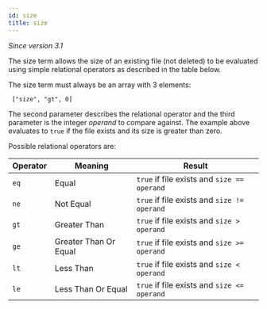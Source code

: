 ```yaml
---
id: size
title: size
---
```


_Since version 3.1_

The size term allows the size of an existing file (not deleted) to be
evaluated using simple relational operators as described in the table below.

The size term must always be an array with 3 elements:

     ["size", "gt", 0]

The second parameter describes the relational operator and the third parameter
is the integer _operand_ to compare against. The example above evaluates to
`true` if the file exists and its size is greater than zero.

Possible relational operators are:

| Operator | Meaning               | Result                                      |
| -------- | --------------------- | ------------------------------------------- |
| `eq`     | Equal                 | `true` if file exists and `size == operand` |
| `ne`     | Not Equal             | `true` if file exists and `size != operand` |
| `gt`     | Greater Than          | `true` if file exists and `size > operand`  |
| `ge`     | Greater Than Or Equal | `true` if file exists and `size >= operand` |
| `lt`     | Less Than             | `true` if file exists and `size < operand`  |
| `le`     | Less Than Or Equal    | `true` if file exists and `size <= operand` |
